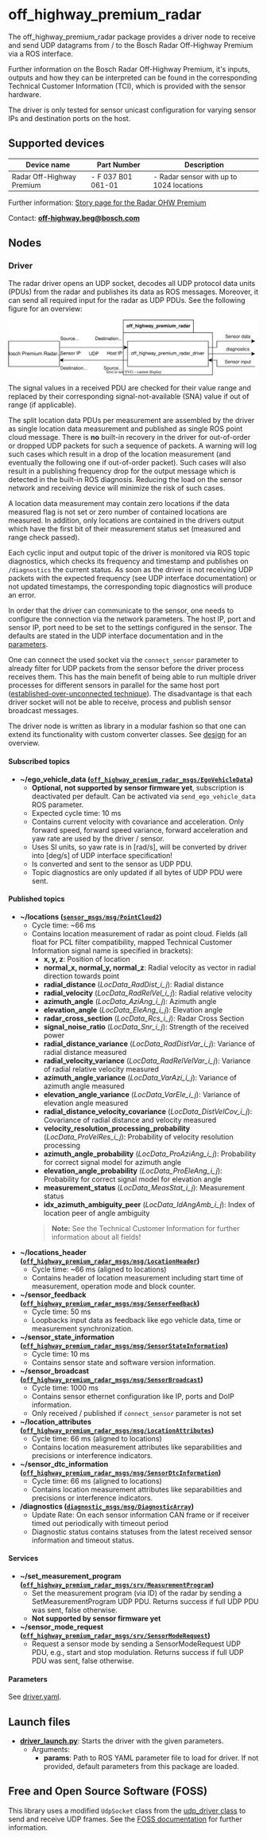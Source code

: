 # off_highway_premium_radar

The off_highway_premium_radar package provides a driver node to receive and send UDP datagrams from
/ to the Bosch Radar Off-Highway Premium via a ROS interface.

Further information on the Bosch Radar Off-Highway Premium, it's inputs, outputs and how they can be
interpreted can be found in the corresponding Technical Customer Information (TCI), which is
provided with the sensor hardware.

The driver is only tested for sensor unicast configuration for varying sensor IPs and destination
ports on the host.

## Supported devices

| **Device name**           | **Part Number**    | **Description**                                  |
| ------------------------- | ------------------ | ------------------------------------------------ |
| Radar Off-Highway Premium | - F 037 B01 061-01 | - Radar sensor with up to 1024 locations         |

Further information: [Story page for the Radar OHW
Premium](https://www.bosch-engineering.com/stories/stories-detailpages/hd-radar.html)

Contact: [**off-highway.beg@bosch.com**](mailto:off-highway.beg@bosch.com?subject=off_highway_sensor_drivers%20Radar%20OHW%20Premium)

## Nodes

### Driver

The radar driver opens an UDP socket, decodes all UDP protocol data units (PDUs) from the radar and
publishes its data as ROS messages. Moreover, it can send all required input for the radar as UDP
PDUs. See the following figure for an overview:

![Sensor Driver Architecture](doc/media/driver_setup.drawio.svg "Sensor Driver Architecture")

The signal values in a received PDU are checked for their value range and replaced by their
corresponding signal-not-available (SNA) value if out of range (if applicable).

The split location data PDUs per measurement are assembled by the driver as single location data
measurement and published as single ROS point cloud message. There is **no** built-in recovery in
the driver for out-of-order or dropped UDP packets for such a sequence of packets. A warning will
log such cases which result in a drop of the location measurement (and eventually the following one
if out-of-order packet). Such cases will also result in a publishing frequency drop for the output
message which is detected in the built-in ROS diagnosis. Reducing the load on the sensor network and
receiving device will minimize the risk of such cases.

A location data measurement may contain zero locations if the data measured flag is not set or zero
number of contained locations are measured. In addition, only locations are contained in the drivers
output which have the first bit of their measurement status set (measured and range check passed).

Each cyclic input and output topic of the driver is monitored via ROS topic diagnostics, which
checks its frequency and timestamp and publishes on `/diagnostics` the current status. As soon as
the driver is not receiving UDP packets with the expected frequency (see UDP interface
documentation) or not updated timestamps, the corresponding topic diagnostics will produce an error.

In order that the driver can communicate to the sensor, one needs to configure the connection via
the network parameters. The host IP, port and sensor IP, port need to be set to the settings
configured in the sensor. The defaults are stated in the UDP interface documentation and in the
[parameters](#parameters).

One can connect the used socket via the `connect_sensor` parameter to already filter for UDP packets
from the sensor before the driver process receives them. This has the main benefit of being able to
run multiple driver processes for different sensors in parallel for the same host port
([established-over-unconnected technique]). The disadvantage is that each driver socket will not be
able to receive, process and publish sensor broadcast messages.

The driver node is written as library in a modular fashion so that one can extend its functionality
with custom converter classes. See [design](doc/design.md) for an overview.

#### Subscribed topics

* **~/ego_vehicle_data
  ([`off_highway_premium_radar_msgs/EgoVehicleData`](../off_highway_premium_radar_msgs/msg/EgoVehicleInput.msg))**
  * **Optional, not supported by sensor firmware yet**, subscription is deactivated per default. Can
    be activated via `send_ego_vehicle_data` ROS parameter.
  * Expected cycle time: 10 ms
  * Contains current velocity with covariance and acceleration. Only forward speed, forward speed
    variance, forward acceleration and yaw rate are used by the driver / sensor.
  * Uses SI units, so yaw rate is in [rad/s], will be converted by driver into [deg/s] of UDP
    interface specification!
  * Is converted and sent to the sensor as UDP PDU.
  * Topic diagnostics are only updated if all bytes of UDP PDU were sent.

#### Published topics

* **~/locations
  ([`sensor_msgs/msg/PointCloud2`](http://docs.ros.org/en/noetic/api/sensor_msgs/html/msg/PointCloud2.html))**
  * Cycle time: ~66 ms
  * Contains location measurement of radar as point cloud. Fields (all float for PCL filter
    compatibility, mapped Technical Customer Information signal name is specified in brackets):
    * **x, y, z**: Position of location
    * **normal_x, normal_y, normal_z**: Radial velocity as vector in radial direction towards point
    * **radial_distance** (*LocData_RadDist_i_j*): Radial distance
    * **radial_velocity** (*LocData_RadRelVel_i_j*): Radial relative velocity
    * **azimuth_angle** (*LocData_AziAng_i_j*): Azimuth angle
    * **elevation_angle** (*LocData_EleAng_i_j*): Elevation angle
    * **radar_cross_section** (*LocData_Rcs_i_j*): Radar Cross Section
    * **signal_noise_ratio** (*LocData_Snr_i_j*): Strength of the received power
    * **radial_distance_variance** (*LocData_RadDistVar_i_j*): Variance of radial distance measured
    * **radial_velocity_variance** (*LocData_RadRelVelVar_i_j*): Variance of radial relative
      velocity measured
    * **azimuth_angle_variance** (*LocData_VarAzi_i_j*): Variance of azimuth angle measured
    * **elevation_angle_variance** (*LocData_VarEle_i_j*): Variance of elevation angle measured
    * **radial_distance_velocity_covariance** (*LocData_DistVelCov_i_j*): Covariance of radial
      distance and velocity measured
    * **velocity_resolution_processing_probability** (*LocData_ProVelRes_i_j*): Probability of
      velocity resolution processing
    * **azimuth_angle_probability** (*LocData_ProAziAng_i_j*): Probability for correct signal model
      for azimuth angle
    * **elevation_angle_probability** (*LocData_ProEleAng_i_j*): Probability for correct signal
      model for elevation angle
    * **measurement_status** (*LocData_MeasStat_i_j*): Measurement status
    * **idx_azimuth_ambiguity_peer** (*LocData_IdAngAmb_i_j*): Index of location peer of angle
      ambiguity
    > **Note:** See the Technical Customer Information for further information about all fields!
* **~/locations_header
  ([`off_highway_premium_radar_msgs/msg/LocationHeader`](../off_highway_premium_radar_msgs/msg/LocationDataHeader.msg))**
  * Cycle time: ~66 ms (aligned to locations)
  * Contains header of location measurement including start time of measurement, operation mode and
    block counter.
* **~/sensor_feedback
  ([`off_highway_premium_radar_msgs/msg/SensorFeedback`](../off_highway_premium_radar_msgs/msg/SensorFeedback.msg))**
  * Cycle time: 50 ms
  * Loopbacks input data as feedback like ego vehicle data, time or measurement synchronization.
* **~/sensor_state_information
  ([`off_highway_premium_radar_msgs/msg/SensorStateInformation`](../off_highway_premium_radar_msgs/msg/SensorStateInformation.msg))**
  * Cycle time: 10 ms
  * Contains sensor state and software version information.
* **~/sensor_broadcast
  ([`off_highway_premium_radar_msgs/msg/SensorBroadcast`](../off_highway_premium_radar_msgs/msg/SensorBroadcast.msg))**
  * Cycle time: 1000 ms
  * Contains sensor ethernet configuration like IP, ports and DoIP information.
  * Only received / published if `connect_sensor` parameter is not set
* **~/location_attributes
  ([`off_highway_premium_radar_msgs/msg/LocationAttributes`](../off_highway_premium_radar_msgs/msg/LocationAttributes.msg))**
  * Cycle time: 66 ms (aligned to locations)
  * Contains location measurement attributes like separabilities and precisions or interference
    indicators.
* **~/sensor_dtc_information
  ([`off_highway_premium_radar_msgs/msg/SensorDtcInformation`](../off_highway_premium_radar_msgs/msg/SensorDtcInformation.msg))**
  * Cycle time: 66 ms (aligned to locations)
  * Contains location measurement attributes like separabilities and precisions or interference
    indicators.
* **/diagnostics
  ([`diagnostic_msgs/msg/DiagnosticArray`](http://docs.ros.org/en/noetic/api/diagnostic_msgs/html/msg/DiagnosticArray.html))**
  * Update Rate: On each sensor information CAN frame or if receiver timed out periodically with
    timeout period
  * Diagnostic status contains statuses from the latest received sensor information and timeout
    status.

#### Services

* **~/set_measurement_program
  ([`off_highway_premium_radar_msgs/srv/MeasurementProgram`](../off_highway_premium_radar_msgs/srv/MeasurementProgram.srv))**
  * Set the measurement program (via ID) of the radar by sending a SetMeasurementProgram UDP PDU.
    Returns success if full UDP PDU was sent, false otherwise.
  * **Not supported by sensor firmware yet**
* **~/sensor_mode_request
  ([`off_highway_premium_radar_msgs/srv/SensorModeRequest`](../off_highway_premium_radar_msgs/srv/SensorModeRequest.srv))**
  * Request a sensor mode by sending a SensorModeRequest UDP PDU, e.g., start and stop modulation.
    Returns success if full UDP PDU was sent, false otherwise.

#### Parameters

See [driver.yaml](config/driver.yaml).

## Launch files

* **[driver_launch.py](launch/driver_launch.py)**: Starts the driver with the given parameters.
  * Arguments:
    * **params**: Path to ROS YAML parameter file to load for driver. If not provided, default
      parameters from this package are loaded.

## Free and Open Source Software (FOSS)

This library uses a modified `UdpSocket` class from the [udp_driver
class](https://github.com/ros-drivers/transport_drivers/tree/main/udp_driver) to send and receive
UDP frames. See the [FOSS documentation](foss_documentation/) for further information.

[established-over-unconnected technique]:
https://blog.cloudflare.com/everything-you-ever-wanted-to-know-about-udp-sockets-but-were-afraid-to-ask-part-1/
